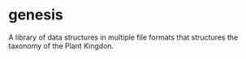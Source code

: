 # genesis
A library of data structures in multiple file formats that structures the taxonomy of the Plant Kingdon.
